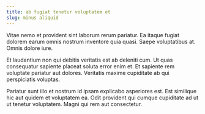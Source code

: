 ```yaml
---
title: ab fugiat tenetur voluptatem et
slug: minus aliquid
---
```


Vitae nemo et provident sint laborum rerum pariatur. Ea itaque fugiat dolorem earum omnis nostrum inventore quia quasi. Saepe voluptatibus at. Omnis dolore iure.

Et laudantium non qui debitis veritatis est ab deleniti cum. Ut quas consequatur sapiente placeat soluta error enim et. Et sapiente rem voluptate pariatur aut dolores. Veritatis maxime cupiditate ab qui perspiciatis voluptas.

Pariatur sunt illo et nostrum id ipsam explicabo asperiores est. Est similique hic aut quidem et voluptatem ea. Odit provident qui cumque cupiditate ad ut ut tenetur voluptatem. Magni qui rem aut consectetur.
